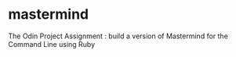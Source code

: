 # mastermind
The Odin Project Assignment : build a version of Mastermind for the Command Line using Ruby
